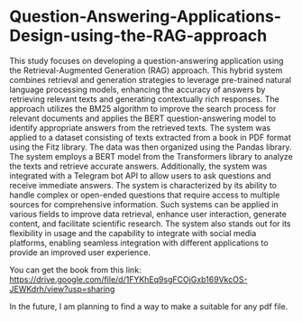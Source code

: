# Question-Answering-Applications-Design-using-the-RAG-approach


This study focuses on developing a question-answering application using the
Retrieval-Augmented Generation (RAG) approach. This hybrid system combines
retrieval and generation strategies to leverage pre-trained natural language processing
models, enhancing the accuracy of answers by retrieving relevant texts and generating
contextually rich responses. The approach utilizes the BM25 algorithm to improve the
search process for relevant documents and applies the BERT question-answering model
to identify appropriate answers from the retrieved texts.
The system was applied to a dataset consisting of texts extracted from a book in PDF
format using the Fitz library. The data was then organized using the Pandas library. The
system employs a BERT model from the Transformers library to analyze the texts and
retrieve accurate answers. Additionally, the system was integrated with a Telegram bot
API to allow users to ask questions and receive immediate answers.
The system is characterized by its ability to handle complex or open-ended questions
that require access to multiple sources for comprehensive information. Such systems
can be applied in various fields to improve data retrieval, enhance user interaction,
generate content, and facilitate scientific research. The system also stands out for its
flexibility in usage and the capability to integrate with social media platforms, enabling
seamless integration with different applications to provide an improved user experience.


You can get the book from this link:
https://drive.google.com/file/d/1FYKhEq9sgFCOjGxb169VkcOS-JEWKdrh/view?usp=sharing

In the future, I am planning to find a way to make a suitable for any pdf file.

